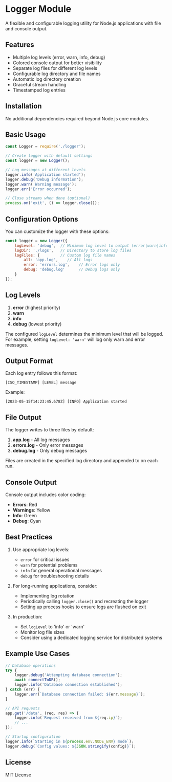 # Logger Module

A flexible and configurable logging utility for Node.js applications with file and console output.

## Features

- Multiple log levels (error, warn, info, debug)
- Colored console output for better visibility
- Separate log files for different log levels
- Configurable log directory and file names
- Automatic log directory creation
- Graceful stream handling
- Timestamped log entries

## Installation

No additional dependencies required beyond Node.js core modules.

## Basic Usage

```javascript
const Logger = require('./logger');

// Create logger with default settings
const logger = new Logger();

// Log messages at different levels
logger.info('Application started');
logger.debug('Debug information');
logger.warn('Warning message');
logger.err('Error occurred');

// Close streams when done (optional)
process.on('exit', () => logger.close());
```

## Configuration Options

You can customize the logger with these options:

```javascript
const logger = new Logger({
    logLevel: 'debug',  // Minimum log level to output (error|warn|info|debug)
    logDir: './logs',   // Directory to store log files
    logFiles: {         // Custom log file names
        all: 'app.log',    // All logs
        error: 'errors.log',    // Error logs only
        debug: 'debug.log'      // Debug logs only
    }
});
```

## Log Levels

1. **error** (highest priority)
2. **warn**
3. **info**
4. **debug** (lowest priority)

The configured `logLevel` determines the minimum level that will be logged. For example, setting `logLevel: 'warn'` will log only warn and error messages.

## Output Format

Each log entry follows this format:
```
[ISO_TIMESTAMP] [LEVEL] message
```

Example:
```
[2023-05-15T14:23:45.678Z] [INFO] Application started
```

## File Output

The logger writes to three files by default:

1. **app.log** - All log messages
2. **errors.log** - Only error messages
3. **debug.log** - Only debug messages

Files are created in the specified log directory and appended to on each run.

## Console Output

Console output includes color coding:
- **Errors**: Red
- **Warnings**: Yellow
- **Info**: Green
- **Debug**: Cyan

## Best Practices

1. Use appropriate log levels:
   - `error` for critical issues
   - `warn` for potential problems
   - `info` for general operational messages
   - `debug` for troubleshooting details

2. For long-running applications, consider:
   - Implementing log rotation
   - Periodically calling `logger.close()` and recreating the logger
   - Setting up process hooks to ensure logs are flushed on exit

3. In production:
   - Set `logLevel` to 'info' or 'warn'
   - Monitor log file sizes
   - Consider using a dedicated logging service for distributed systems

## Example Use Cases

```javascript
// Database operations
try {
    logger.debug('Attempting database connection');
    await connectToDB();
    logger.info('Database connection established');
} catch (err) {
    logger.err(`Database connection failed: ${err.message}`);
}

// API requests
app.get('/data', (req, res) => {
    logger.info(`Request received from ${req.ip}`);
    // ...
});

// Startup configuration
logger.info(`Starting in ${process.env.NODE_ENV} mode`);
logger.debug(`Config values: ${JSON.stringify(config)}`);
```

## License

MIT License